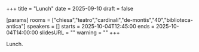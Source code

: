 +++
title = "Lunch"
date = 2025-09-10
draft = false

[params]
rooms = ["chiesa","teatro","cardinali","de-montis","40","biblioteca-antica"]
speakers = []
starts = 2025-10-04T12:45:00
ends = 2025-10-04T14:00:00
slidesURL = ""
warning = ""
+++

Lunch.
